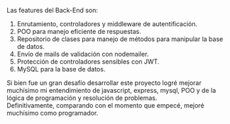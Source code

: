 Las features del Back-End son:
1. Enrutamiento, controladores y middleware de autentificación.
2. POO para manejo eficiente de respuestas.
3. Repositorio de clases para manejo de métodos para manipular la base de datos.
4. Envío de mails de validación con nodemailer.
5. Protección de controladores sensibles con JWT.
6. MySQL para la base de datos.

Si bien fue un gran desafío desarrollar este proyecto logré mejorar muchísimo mi entendimiento de javascript, express, mysql, POO y de la lógica de programación y resolución de problemas.  
Definitivamente, comparando con el momento que empecé, mejoré muchísimo como programador.